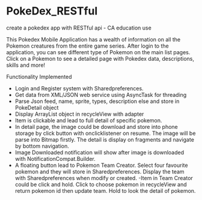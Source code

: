 # PokeDex_RESTful
create a pokedex app with RESTful api - CA education use

This Pokedex Mobile Application has a wealth of information on all the Pokemon creatures from the entire game series. After login to the application, you can see different type of Pokemon on the main list pages. Click on a Pokemon to see a detailed page with Pokedex data, descriptions, skills and more!

Functionality Implemented 
-	Login and Register system with Sharedpreferences. 
-	Get data from XML/JSON web service using AsyncTask for threading
-	Parse Json feed, name, sprite, types, description else and store in PokeDetail object
-	Display ArrayList object in recycleView with adapter
-	Item is clickable and lead to full detail of specific pokemon.
-	In detail page, the image could be download and store into phone storage by click button with onclicklistener on resume. The image will be parse into Bitmap firstly. The detail is display on fragments and navigate by bottom navigation.
-	Image Downloaded notification will show after image is downloaded with NotificationCompat.Builder.
-	A floating button lead to Pokemon Team Creator. Select four favourite pokemon and they will store in Sharedpreferences. Display the team with Sharedpreferences when modify or created.
-Item in Team Creator could be click and hold. Click to choose pokemon in recycleView and return pokemon id then update team. Hold to look the detail of pokemon. 
